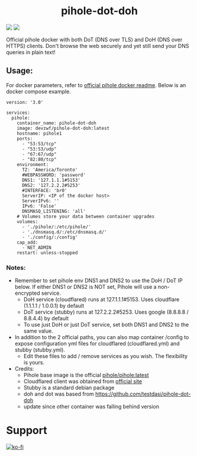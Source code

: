 <h1 align="center" id="heading"> pihole-dot-doh </h1>

<a href="https://github.com/devzwf/pihole-dot-doh/blob/main/CHANGELOG.MD"><img src="https://img.shields.io/badge/🔶-Changelog-blue" /></a> <a href="https://ko-fi.com/O5O0FG195"><img src="https://img.shields.io/badge/%E2%98%95-Buy%20me%20a%20coffee-red" /></a>

Official pihole docker with both DoT (DNS over TLS) and DoH (DNS over HTTPS) clients. Don't browse the web securely and yet still send your DNS queries in plain text!

## Usage:

For docker parameters, refer to [official pihole docker readme](https://github.com/pi-hole/pi-hole). Below is an docker compose example.

```
version: '3.0'

services:
  pihole:
    container_name: pihole-dot-doh
    image: devzwf/pihole-dot-doh:latest
    hostname: pihole1
    ports:
      - "53:53/tcp"
      - "53:53/udp"
      - "67:67/udp"
      - "82:80/tcp"
    environment:
      TZ: 'America/Toronto'
      #WEBPASSWORD: 'password'
      DNS1: '127.1.1.1#5153'
      DNS2: '127.2.2.2#5253'
      #INTERFACE: 'br0'
      ServerIP: <IP of the docker host>
      ServerIPv6: ''
      IPv6: 'False'
      DNSMASQ_LISTENING: 'all'
    # Volumes store your data between container upgrades
    volumes:
      - './pihole/:/etc/pihole/'
      - './dnsmasq.d/:/etc/dnsmasq.d/'
      - './config/:/config'
    cap_add:
      - NET_ADMIN
    restart: unless-stopped
```

### Notes:

- Remember to set pihole env DNS1 and DNS2 to use the DoH / DoT IP below. If either DNS1 or DNS2 is NOT set, Pihole will use a non-encrypted service.
  - DoH service (cloudflared) runs at 127.1.1.1#5153. Uses cloudflare (1.1.1.1 / 1.0.0.1) by default
  - DoT service (stubby) runs at 127.2.2.2#5253. Uses google (8.8.8.8 / 8.8.4.4) by default
  - To use just DoH or just DoT service, set both DNS1 and DNS2 to the same value.
- In addition to the 2 official paths, you can also map container /config to expose configuration yml files for cloudflared (cloudflared.yml) and stubby (stubby.yml).
  - Edit these files to add / remove services as you wish. The flexibility is yours.
- Credits:
  - Pihole base image is the official [pihole/pihole:latest](https://hub.docker.com/r/pihole/pihole/tags?page=1&name=latest)
  - Cloudflared client was obtained from [official site](https://developers.cloudflare.com/cloudflare-one/connections/connect-apps/install-and-setup/installation#linux)
  - Stubby is a standard debian package
  - doh and dot was based from https://github.com/testdasi/pihole-dot-doh
  - update since other container was falling behind version

# Support

[![ko-fi](https://www.ko-fi.com/img/githubbutton_sm.svg)](https://ko-fi.com/devzwf)
